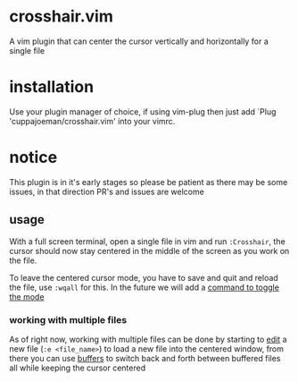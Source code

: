 # crosshair.vim
A vim plugin that can center the cursor vertically and horizontally for a single file

# installation
Use your plugin manager of choice, if using vim-plug then just add `Plug 'cuppajoeman/crosshair.vim' into your vimrc.

# notice
This plugin is in it's early stages so please be patient as there may be some issues, in that direction PR's and issues are welcome

## usage
With a full screen terminal, open a single file in vim and run `:Crosshair`, the cursor should now stay centered in the middle of the screen as you work on the file.

To leave the centered cursor mode, you have to save and quit and reload the file, use `:wqall` for this. In the future we will add a [command to toggle the mode](https://github.com/cuppajoeman/crosshair.vim/issues/3)

### working with multiple files

As of right now, working with multiple files can be done by starting to [edit](https://vimhelp.org/editing.txt.html#%3Aedit_f) a new file (`:e <file_name>`) to load a new file into the centered window, from there you can use [buffers](https://vimhelp.org/windows.txt.html#windows-intro) to switch back and forth between buffered files all while keeping the cursor centered
